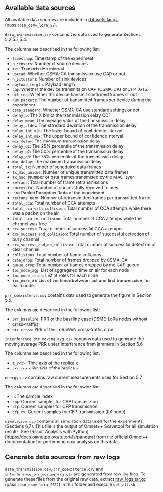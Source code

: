 ## Available data sources

All available data sources are included in [datasets.tar.gz](https://cloud.haw-hamburg.de/index.php/s/VO5lcQJUN7uNj8j) (pass:`tosn_dsme_lora_22`).

`data_transmission.csv` contains the data used to generate
Sections 5.2,5.3,5.4.

The columns are described in the following list:
- `timestamp`: Timestamp of the experiment
- `n_sensors`: Number of source devices
- `txi`: Transmission interval
- `usecad`: Whether CSMA-CA transmission use CAD or not
- `n_actuators`: Number of sink devices
- `payload_length`: Payload length
- `cap`: Whether the device transmits on CAP (CSMA-CA) or CFP (GTS)
- `ack_req`: Whether the device transmit confirmed frames or not
- `num_packets`: The number of transmitted frames per device during the experiment
- `csma_standard`: Whether CSMA-CA use standard settings or not
- `delay_b`<X>: The X bin of the transmission delay CDF
- `delay_mean`: The average value of the transmission delay
- `delay_stdev`: The standard deviation of the transmission delay
- `delay_int_min`: The lower bound of confidence interval
- `delay_int_max`: The upper bound of confidence interval
- `min_delay`: The minimum transmission delay
- `delay_q1`: The 25% percentile of the transmission delay
- `delay_q2`: The 50% percentile of the transmission delay
- `delay_q3`: The 75% percentile of the transmission delay
- `max_delay`: The maximum transmission delay
- `total_tx`: Number of scheduled data frames
- `tx_mac_unique`: Number of unique transmitted data frames
- `tx_mac`: Number of data frames transmitted by the MAC layer
- `retrans`: Total number of frame retransmissions
- `successful`: Number of successfully received frames
- `PRR`: Packet Reception Ratio of the experiment
- `retrans_norm`: Number of retransmitted frames per transmitted frame.
- `total_cca`: Total number of CCA attempts
- `total_cca_with_collision`: Total number of CCA attempts while there was a packet on the air
- `total_cca_no_collision`: Total number of CCA attemps while the channel was free
- `cca_success`: Total number of successful CCA attempts
- `cca_success_and_collision`: Total number of successful detection of busy channel
- `cca_success_and_no_collision`: Total number of successful detection of clear channel
- `collisions`: Total number of frame collisions
- `csma_drop`: Total number of frames dropped by CSMA-CA
- `queue_drop`: Total number of frames dropped by the CAP queue
- `toa_node_agg`: List of aggregated time on air for each node
- `toa_node_roles`: List of roles for each node
- `toa_node_dt`: List of the times between last and first transmission, for each node.

`prr_coexistence.csv` contains data used to generate the figure
in Section 5.5.

The columns are described in the following list:
- `prr_baseline`: PRR of the baseline case (DSME-LoRa nodes without cross-traffic)
- `prr_cross`: PRR of the LoRaWAN cross-traffic case

`interference_prr_moving_avg.csv` contains data used to generate the
moving average PRR under interference from jammers in Section 5.6

The columns are described in the following list:
- `t_r<x>`: Time axis of the replica `x`
- `prr_r<x>`: Prr axis of the replica `x`

`energy.csv` contains raw current measurements used for Section 5.7

The columns are described in the following list:
- `n`: The sample index
- `cap`: Current samples for CAP transmission
- `cfp`: Current samples for CFP transmission
- `cfp_rx`: Current samples for CFP transmission (RX node)

`simulation.csv` contains all simulation data used for the
experiments (Sections 6,7). This file is the output of Omnet++ Scavetool for
all simulation results. See (Result Analysis with Python)[https://docs.omnetpp.org/tutorials/pandas/] from the official Omnet++ documentation for performing data analysis
on this data.

## Generate data sources from raw logs
`data_transmission.csv`, `prr_coexistence.csv`
and `interference_prr_moving_avg.csv` are generated
from raw log files.
To generate these files from the original raw data, extract
[raw_logs.tar.gz](https://cloud.haw-hamburg.de/index.php/s/O0cJ1YcVuWqSG3a)
(pass:`tosn_dsme_lora_2022`) in this folder and execute `get_all.sh`
